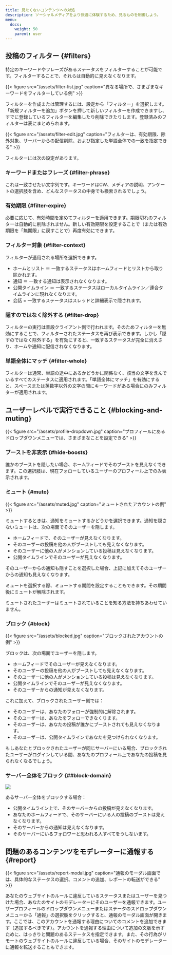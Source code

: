```yaml
---
title: 見たくないコンテンツへの対処
description: ソーシャルメディアをより快適に体験するため、見るものを制御しよう。
menu:
  docs:
    weight: 50
    parent: user
---
```


## 投稿のフィルター {#filters}

特定のキーワードやフレーズがあるステータスをフィルターすることが可能です。フィルターすることで、それらは自動的に見えなくなります。

{{< figure src="/assets/filter-list.jpg" caption="異なる場所で、さまざまなキーワードをフィルターしている例" >}}

フィルターを作成または管理するには、設定から「フィルター」を選択します。「新規フィルターを追加」ボタンを押して新しいフィルターを作成できますし、すでに登録しているフィルターを編集したり削除できたりします。登録済みのフィルターは表にまとめられます。

{{< figure src="/assets/filter-edit.jpg" caption="フィルターは、有効期限、除外対象、サーバーからの配信削除、および指定した単語全体での一致を指定できる" >}}

フィルターには次の設定があります。

### キーワードまたはフレーズ {#filter-phrase}

これは一致させたい文字列です。キーワードはCW、メディアの説明、アンケートの選択肢を含め、どんなステータスの中身でも検索されるでしょう。

### 有効期限 {#filter-expire}

必要に応じて、有効時間を定めてフィルターを適用できます。期限切れのフィルターは自動的に削除されません。新しい有効期限を設定することで（または有効期限を「無期限」に戻すことで）再度有効にできます。

### フィルター対象 {#filter-context}

フィルターが適用される場所を選択できます。

* ホームとリスト ＝ 一致するステータスはホームフィードとリストから取り除かれます。
* 通知 ＝ 一致する通知は表示されなくなります。
* 公開タイムライン ＝ 一致するステータスはローカルタイムライン／連合タイムラインに現れなくなります。
* 会話 = 一致するステータスはスレッドと詳細表示で隠されます。

### 隠すのではなく除外する {#filter-drop}

フィルターの実行は普段クライアント側で行われます。そのためフィルターを無効にすることで、フィルターされたステータスを再び表示できます。しかし「隠すのではなく除外する」を有効にすると、一致するステータスが完全に消えさり、ホームや通知に配信されなくなります。

### 単語全体にマッチ {#filter-whole}

フィルターは通常、単語の途中にあるかどうかに関係なく、該当の文字を含んでいるすべてのステータスに適用されます。「単語全体にマッチ」を有効にすると、スペースまたは英数字以外の文字の間にキーワードがある場合にのみフィルターが適用されます。

## ユーザーレベルで実行できること {#blocking-and-muting}

{{< figure src="/assets/profile-dropdown.jpg" caption="プロフィールにあるドロップダウンメニューでは、さまざまなことを設定できる" >}}

### ブーストを非表示 {#hide-boosts}

誰かのブーストを隠したい場合、ホームフィードでそのブーストを見えなくできます。この選択肢は、現在フォローしているユーザーのプロフィール上でのみ表示されます。

### ミュート {#mute}

{{< figure src="/assets/muted.jpg" caption="ミュートされたアカウントの例" >}}

ミュートするときは、通知をミュートするかどうかを選択できます。通知を隠さないミュートは、次の場面でそのユーザーを隠します。

* ホームフィードで、そのユーザーが見えなくなります。
* そのユーザーの投稿を他の人がブーストしても見えなくなります。
* そのユーザーに他の人がメンションしている投稿は見えなくなります。
* 公開タイムラインでそのユーザーが見えなくなります。

そのユーザーからの通知も隠すことを選択した場合、上記に加えてそのユーザーからの通知も見えなくなります。

ミュートを選択する際、ミュートする期間を設定することもできます。その期間後にミュートが解除されます。

ミュートされたユーザーはミュートされていることを知る方法を持ちあわせていません。

### ブロック {#block}

{{< figure src="/assets/blocked.jpg" caption="ブロックされたアカウントの例" >}}

ブロックは、次の場面でユーザーを隠します。

* ホームフィードでそのユーザーが見えなくなります。
* そのユーザーの投稿を他の人がブーストしても見えなくなります。
* そのユーザーに他の人がメンションしている投稿は見えなくなります。
* 公開タイムラインでそのユーザーが見えなくなります。
* そのユーザーからの通知が見えなくなります。

これに加えて、ブロックされたユーザー側では：

* そのユーザーは、あなたのフォローが強制的に解除されます。
* そのユーザーは、あなたをフォローできなくります。
* そのユーザーは、あなたの投稿が誰かにブーストされても見えなくなります。
* そのユーザーは、公開タイムラインであなたを見つけられなくなります。

もしあなたとブロックされたユーザーが同じサーバーにいる場合、ブロックされたユーザーがログインしている間、あなたのプロフィール上であなたの投稿を見られなくなるでしょう。

### サーバー全体をブロック {##block-domain}

![](/assets/block-domain.png)

あるサーバー全体をブロックする場合：

* 公開タイムライン上で、そのサーバーからの投稿が見えなくなります。
* あなたのホームフィードで、そのサーバーにいる人の投稿のブーストは見えなくなります。
* そのサーバーからの通知は見えなくなります。
* そのサーバーにいるフォロワーと思われる人すべてをうしないます。

## 問題のあるコンテンツをモデレーターに通報する {#report}

{{< figure src="/assets/report-modal.jpg" caption="通報のモーダル画面では、具体的なステータスの選択、コメントの追加、レポートの転送ができる" >}}

あなたのウェブサイトのルールに違反しているステータスまたはユーザーを見つけた場合、あなたのサイトのモデレーターにそのユーザーを通報できます。ユーザープロフィールのドロップダウンメニューまたはステータのスドロップダウンメニューから「通報」の選択肢をクリックすると、通報のモーダル画面が開きます。ここでは、このアカウントを通報する理由についてのコメントを追加できます（追加するべきです）。アカウントを通報する理由について追加の文脈を示すために、はっきりと問題のあるステータスを指定できます。また、その行為がリモートのウェブサイトのルールに違反している場合、そのサイトのモデレーターに通報を転送することもできます。
